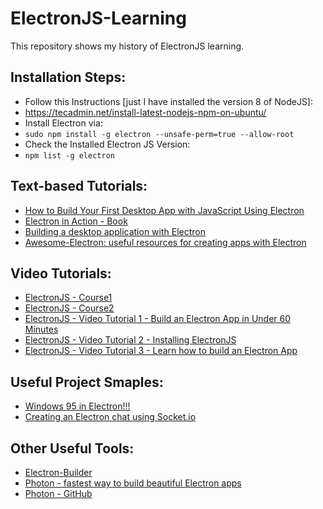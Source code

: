 # ElectronJS-Learning
This repository shows my history of ElectronJS learning.

## Installation Steps:
- Follow this Instructions [just I have installed the version 8 of NodeJS]:
- https://tecadmin.net/install-latest-nodejs-npm-on-ubuntu/
- Install Electron via:
- `sudo npm install -g electron --unsafe-perm=true --allow-root`
- Check the Installed Electron JS Version:
- `npm list -g electron`

## Text-based Tutorials: 
- [How to Build Your First Desktop App with JavaScript Using Electron](https://medium.freecodecamp.org/how-to-build-your-first-app-with-electron-41ebdb796930)
- [Electron in Action - Book](https://www.manning.com/books/electron-in-action)
- [Building a desktop application with Electron](https://medium.com/developers-writing/building-a-desktop-application-with-electron-204203eeb658)
- [Awesome-Electron: useful resources for creating apps with Electron](https://github.com/sindresorhus/awesome-electron)  

## Video Tutorials:
- [ElectronJS - Course1](https://www.youtube.com/playlist?list=PLYxzS__5yYQmocPoLUiEAfD1cJNjhdQar)
- [ElectronJS - Course2](https://www.youtube.com/playlist?list=PLC3y8-rFHvwiCJD3WrAFUrIMkGVDE0uqW)
- [ElectronJS - Video Tutorial 1 - Build an Electron App in Under 60 Minutes](https://www.youtube.com/watch?v=kN1Czs0m1SU)  
- [ElectronJS - Video Tutorial 2 - Installing ElectronJS](https://www.youtube.com/watch?v=5NQ-NbjLLMw)  
- [ElectronJS - Video Tutorial 3 - Learn how to build an Electron App](https://www.youtube.com/watch?v=CDXKMD1KkkA)

## Useful Project Smaples:
- [Windows 95 in Electron!!!](https://github.com/felixrieseberg/windows95)
- [Creating an Electron chat using Socket.io](http://luiseduardobrito.com/blog/creating-electron-chat-using-socket-io)

## Other Useful Tools:
- [Electron-Builder](https://github.com/electron-userland/electron-builder)
- [Photon - fastest way to build beautiful Electron apps](http://photonkit.com/) 
- [Photon - GitHub](https://github.com/connors/photon)  
